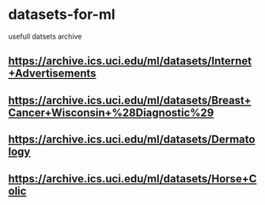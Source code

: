 # datasets-for-ml
usefull datsets archive

## https://archive.ics.uci.edu/ml/datasets/Internet+Advertisements
## https://archive.ics.uci.edu/ml/datasets/Breast+Cancer+Wisconsin+%28Diagnostic%29
## https://archive.ics.uci.edu/ml/datasets/Dermatology
## https://archive.ics.uci.edu/ml/datasets/Horse+Colic
